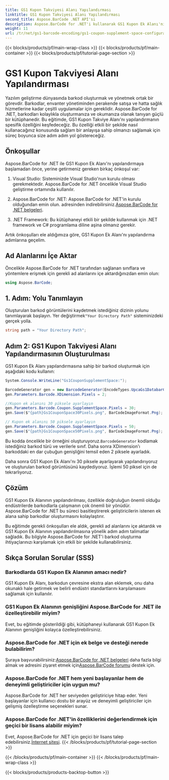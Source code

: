 ```yaml
---
title: GS1 Kupon Takviyesi Alanı Yapılandırması
linktitle: GS1 Kupon Takviyesi Alanı Yapılandırması
second_title: Aspose.BarCode .NET API'si
description: Aspose.BarCode for .NET'i kullanarak GS1 Kupon Ek Alanı'nı nasıl yapılandıracağınızı öğrenin. Bu özelliğe hakim olmak için adım adım kılavuzumuzu izleyin.
weight: 11
url: /tr/net/gs1-barcode-encoding/gs1-coupon-supplement-space-configuration/
---
```


{{< blocks/products/pf/main-wrap-class >}}
{{< blocks/products/pf/main-container >}}
{{< blocks/products/pf/tutorial-page-section >}}

# GS1 Kupon Takviyesi Alanı Yapılandırması


Yazılım geliştirme dünyasında barkod oluşturmak ve yönetmek ortak bir görevdir. Barkodlar, envanter yönetiminden perakende satışa ve hatta sağlık hizmetlerine kadar çeşitli uygulamalar için gereklidir. Aspose.BarCode for .NET, barkodları kolaylıkla oluşturmanıza ve okumanıza olanak tanıyan güçlü bir kütüphanedir. Bu eğitimde, GS1 Kupon Takviye Alanı'nı yapılandırmanın spesifik özelliğini keşfedeceğiz. Bu özelliği etkili bir şekilde nasıl kullanacağınız konusunda sağlam bir anlayışa sahip olmanızı sağlamak için süreç boyunca size adım adım yol göstereceğiz.

## Önkoşullar

Aspose.BarCode for .NET ile GS1 Kupon Ek Alanı'nı yapılandırmaya başlamadan önce, yerine getirmeniz gereken birkaç önkoşul var:

1. Visual Studio: Sisteminizde Visual Studio'nun kurulu olması gerekmektedir. Aspose.BarCode for .NET öncelikle Visual Studio geliştirme ortamında kullanılır.

2.  Aspose.BarCode for .NET: Aspose.BarCode for .NET'in kurulu olduğundan emin olun. adresinden indirebilirsiniz.[Aspose.BarCode for .NET belgeleri](https://reference.aspose.com/barcode/net/).

3. .NET Framework: Bu kütüphaneyi etkili bir şekilde kullanmak için .NET framework ve C# programlama diline aşina olmanız gerekir.

Artık önkoşulları ele aldığımıza göre, GS1 Kupon Ek Alanı'nı yapılandırma adımlarına geçelim.

## Ad Alanlarını İçe Aktar

Öncelikle Aspose.BarCode for .NET tarafından sağlanan sınıflara ve yöntemlere erişmek için gerekli ad alanlarını içe aktardığınızdan emin olun:

```csharp
using Aspose.BarCode;
```

## 1. Adım: Yolu Tanımlayın

 Oluşturulan barkod görüntülerini kaydetmek istediğiniz dizinin yolunu tanımlayarak başlayın. Yer değiştirmek`"Your Directory Path"` sisteminizdeki gerçek yolla.

```csharp
string path = "Your Directory Path";
```

## Adım 2: GS1 Kupon Takviyesi Alanı Yapılandırmasının Oluşturulması

GS1 Kupon Ek Alanı yapılandırmasına sahip bir barkod oluşturmak için aşağıdaki kodu kullanın:

```csharp
System.Console.WriteLine("Gs1CouponSupplementSpace:");

BarcodeGenerator gen = new BarcodeGenerator(EncodeTypes.UpcaGs1DatabarCoupon, "123456789012(8110)ASPOSE");
gen.Parameters.Barcode.XDimension.Pixels = 2;

//Kupon ek alanını 30 piksele ayarlayın
gen.Parameters.Barcode.Coupon.SupplementSpace.Pixels = 30;
gen.Save($"{path}Gs1CouponSpace30Pixels.png", BarCodeImageFormat.Png);

// Kupon ek alanını 50 piksele ayarlayın
gen.Parameters.Barcode.Coupon.SupplementSpace.Pixels = 50;
gen.Save($"{path}Gs1CouponSpace50Pixels.png", BarCodeImageFormat.Png);
```

 Bu kodda öncelikle bir örneğini oluşturuyoruz.`BarcodeGenerator` kodlamak istediğiniz barkod türü ve verilerle sınıf. Daha sonra XDimension'ı barkoddaki en dar çubuğun genişliğini temsil eden 2 piksele ayarladık. 

Daha sonra GS1 Kupon Ek Alanı'nı 30 piksele ayarlayarak yapılandırıyoruz ve oluşturulan barkod görüntüsünü kaydediyoruz. İşlemi 50 piksel için de tekrarlıyoruz.

## Çözüm

GS1 Kupon Ek Alanının yapılandırılması, özellikle doğruluğun önemli olduğu endüstrilerde barkodlarla çalışmanın çok önemli bir yönüdür. Aspose.BarCode for .NET bu süreci basitleştirerek geliştiricilerin istenen ek alana sahip barkodlar oluşturmasını kolaylaştırır.

Bu eğitimde gerekli önkoşulları ele aldık, gerekli ad alanlarını içe aktardık ve GS1 Kupon Ek Alanının yapılandırılmasına yönelik adım adım talimatlar sağladık. Bu bilgiyle Aspose.BarCode for .NET'i barkod oluşturma ihtiyaçlarınızı karşılamak için etkili bir şekilde kullanabilirsiniz.

## Sıkça Sorulan Sorular (SSS)

### Barkodlarda GS1 Kupon Ek Alanının amacı nedir?
GS1 Kupon Ek Alanı, barkodun çevresine ekstra alan eklemek, onu daha okunaklı hale getirmek ve belirli endüstri standartlarını karşılamasını sağlamak için kullanılır.

### GS1 Kupon Ek Alanının genişliğini Aspose.BarCode for .NET ile özelleştirebilir miyim?
Evet, bu eğitimde gösterildiği gibi, kütüphaneyi kullanarak GS1 Kupon Ek Alanının genişliğini kolayca özelleştirebilirsiniz.

### Aspose.BarCode for .NET için ek belge ve desteği nerede bulabilirim?
 Şuraya başvurabilirsiniz:[Aspose.BarCode for .NET belgeleri](https://reference.aspose.com/barcode/net/) daha fazla bilgi almak ve adresini ziyaret etmek için[Aspose.BarCode forumu](https://forum.aspose.com/c/barcode/13) destek için.

### Aspose.BarCode for .NET hem yeni başlayanlar hem de deneyimli geliştiriciler için uygun mu?
Aspose.BarCode for .NET her seviyeden geliştiriciye hitap eder. Yeni başlayanlar için kullanıcı dostu bir arayüz ve deneyimli geliştiriciler için gelişmiş özelleştirme seçenekleri sunar.

### Aspose.BarCode for .NET'in özelliklerini değerlendirmek için geçici bir lisans alabilir miyim?
 Evet, Aspose.BarCode for .NET için geçici bir lisans talep edebilirsiniz.[İnternet sitesi](https://purchase.aspose.com/temporary-license/).
{{< /blocks/products/pf/tutorial-page-section >}}

{{< /blocks/products/pf/main-container >}}
{{< /blocks/products/pf/main-wrap-class >}}

{{< blocks/products/products-backtop-button >}}
